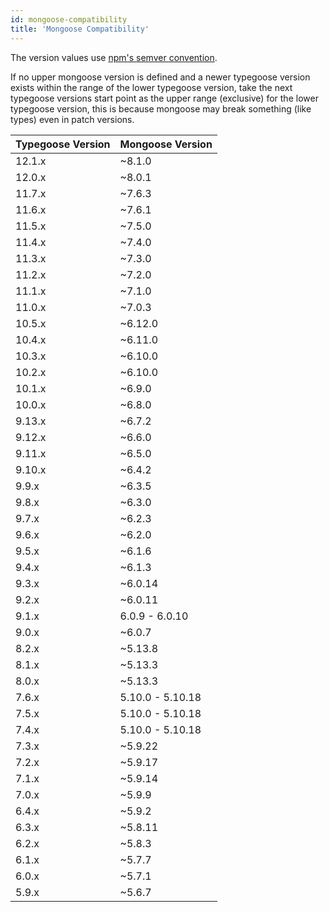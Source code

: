 ```yaml
---
id: mongoose-compatibility
title: 'Mongoose Compatibility'
---
```


The version values use [npm's semver convention](https://www.npmjs.com/package/semver).

If no upper mongoose version is defined and a newer typegoose version exists within the range of the lower typegoose version, take the next typegoose versions start point as the upper range (exclusive) for the lower typegoose version, this is because mongoose may break something (like types) even in patch versions.

| Typegoose Version | Mongoose Version |
| ----------------- | ---------------- |
| 12.1.x            | ~8.1.0           |
| 12.0.x            | ~8.0.1           |
| 11.7.x            | ~7.6.3           |
| 11.6.x            | ~7.6.1           |
| 11.5.x            | ~7.5.0           |
| 11.4.x            | ~7.4.0           |
| 11.3.x            | ~7.3.0           |
| 11.2.x            | ~7.2.0           |
| 11.1.x            | ~7.1.0           |
| 11.0.x            | ~7.0.3           |
| 10.5.x            | ~6.12.0          |
| 10.4.x            | ~6.11.0          |
| 10.3.x            | ~6.10.0          |
| 10.2.x            | ~6.10.0          |
| 10.1.x            | ~6.9.0           |
| 10.0.x            | ~6.8.0           |
| 9.13.x            | ~6.7.2           |
| 9.12.x            | ~6.6.0           |
| 9.11.x            | ~6.5.0           |
| 9.10.x            | ~6.4.2           |
| 9.9.x             | ~6.3.5           |
| 9.8.x             | ~6.3.0           |
| 9.7.x             | ~6.2.3           |
| 9.6.x             | ~6.2.0           |
| 9.5.x             | ~6.1.6           |
| 9.4.x             | ~6.1.3           |
| 9.3.x             | ~6.0.14          |
| 9.2.x             | ~6.0.11          |
| 9.1.x             | 6.0.9 - 6.0.10   |
| 9.0.x             | ~6.0.7           |
| 8.2.x             | ~5.13.8          |
| 8.1.x             | ~5.13.3          |
| 8.0.x             | ~5.13.3          |
| 7.6.x             | 5.10.0 - 5.10.18 |
| 7.5.x             | 5.10.0 - 5.10.18 |
| 7.4.x             | 5.10.0 - 5.10.18 |
| 7.3.x             | ~5.9.22          |
| 7.2.x             | ~5.9.17          |
| 7.1.x             | ~5.9.14          |
| 7.0.x             | ~5.9.9           |
| 6.4.x             | ~5.9.2           |
| 6.3.x             | ~5.8.11          |
| 6.2.x             | ~5.8.3           |
| 6.1.x             | ~5.7.7           |
| 6.0.x             | ~5.7.1           |
| 5.9.x             | ~5.6.7           |
